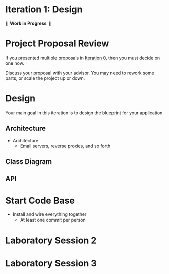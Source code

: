# Iteration 1: Design

**<small>🚧</small>  Work in Progress  <small>🚧</small>**

# Project Proposal Review

If you presented multiple proposals in [Iteration 0](/iterations/0), then you must decide on one now.

Discuss your proposal with your advisor. You may need to rework some parts, or scale the project up or down.

# Design

Your main goal in this iteration is to design the blueprint for your application.

## Architecture

- Architecture
  - Email servers, reverse proxies, and so forth

## Class Diagram

## API

# Start Code Base

- Install and wire everything together
  - At least one commit per person

# Laboratory Session 2

# Laboratory Session 3
